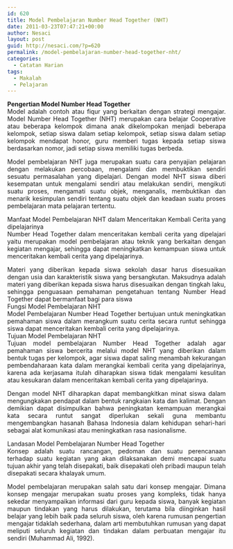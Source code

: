 ```yaml
---
id: 620
title: Model Pembelajaran Number Head Together (NHT)
date: 2011-03-23T07:47:21+00:00
author: Nesaci
layout: post
guid: http://nesaci.com/?p=620
permalink: /model-pembelajaran-number-head-together-nht/
categories:
  - Catatan Harian
tags:
  - Makalah
  - Pelajaran
---
```

<p style="text-align: justify;">
  <strong>Pengertian Model Number Head Together</strong><br /> Model adalah contoh atau fiqur yang berkaitan dengan strategi mengajar. Model Number Head Together (NHT) merupakan cara belajar Cooperative atau beberapa kelompok dimana anak dikelompokan menjadi beberapa kelompok, setiap siswa dalam setiap kelompok, setiap siswa dalam setiap kelompok mendapat honor, guru memberi tugas kepada setiap siswa berdasarkan nomor, jadi setiap siswa memiliki tugas berbeda.
</p>

<p style="text-align: justify;">
  Model pembelajaran NHT juga merupakan suatu cara penyajian pelajaran dengan melakukan percobaan, mengalami dan membuktikan sendiri sesuatu permasalahan yang dipelajari. Dengan model NHT siswa diberi kesempatan untuk mengalami sendiri atau melakukan sendiri, mengikuti suatu proses, mengamati suatu objek, menganalis, membuktikan dan menarik kesimpulan sendiri tentang suatu objek dan keadaan suatu proses pembelajaran mata pelajaran tertentu.
</p>

<p style="text-align: justify;">
  Manfaat Model Pembelajaran NHT dalam Menceritakan Kembali Cerita yang dipelajarinya<br /> Number Head Together dalam menceritakan kembali cerita yang dipelajari yaitu merupakan model pembelajaran atau teknik yang berkaitan dengan kegiatan mengajar, sehingga dapat meningkatkan kemampuan siswa untuk menceritakan kembali cerita yang dipelajarinya.
</p>

<p style="text-align: justify;">
  Materi yang diberikan kepada siswa sekolah dasar harus disesuaikan dengan usia dan karakteristik siswa yang bersangkutan. Maksudnya adalah materi yang diberikan kepada siswa harus disesuaikan dengan tingkah laku, sehingga penguasaan pemahaman pengetahuan tentang Number Head Together dapat bermanfaat bagi para siswa<br /> Fungsi Model Pembelajaran NHT<br /> Model Pembelajaran Number Head Together bertujuan untuk meningkatkan pemahaman siswa dalam merangkum suatu cerita secara runtut sehingga siswa dapat menceritakan kembali cerita yang dipelajarinya.<br /> Tujuan Model Pembelajaran NHT<br /> Tujuan model pembelajaran Number Head Together adalah agar pemahaman siswa bercerita melalui model NHT yang diberikan dalam bentuk tugas per kelompok, agar siswa dapat saling menambah kekurangan pembendaharaan kata dalam merangkai kembali cerita yang dipelajarinya, karena ada kerjasama itulah diharapkan siswa tidak mengalami kesulitan atau kesukaran dalam menceritakan kembali cerita yang dipelajarinya.
</p>

<p style="text-align: justify;">
  Dengan model NHT diharapkan dapat membangkitkan minat siswa dalam mengungkakan pendapat dalam bentuk rangkaian kata dan kalimat. Dengan demikian dapat disimpulkan bahwa peningkatan kemampuan merangkai kata secara runtut sangat diperlukan sekali guna membantu mengembangkan hasanah Bahasa Indonesia dalam kehidupan sehari-hari sebagai alat komunikasi atau meningkatkan rasa nasionalisme.
</p>

<p style="text-align: justify;">
  Landasan Model Pembelajaran Number Head Together<br /> Konsep adalah suatu rancangan, pedoman dan suatu perencanaan terhadap suatu kegiatan yang akan dilaksanakan demi mencapai suatu tujuan akhir yang telah disepakati, baik disepakati oleh pribadi maupun telah disepakati secara khalayak umum.
</p>

<p style="text-align: justify;">
  Model pembelajaran merupakan salah satu dari konsep mengajar. Dimana konsep mengajar merupakan suatu proses yang kompleks, tidak hanya sekedar menyampaikan informasi dari guru kepada siswa, banyak kegiatan maupun tindakan yang harus dilakukan, terutama bila diinginkan hasil belajar yang lebih baik pada seluruh siswa, oleh karena rumusan pengertian mengajar tidaklah sederhana, dalam arti membutuhkan rumusan yang dapat meliputi seluruh kegiatan dan tindakan dalam perbuatan mengajar itu sendiri (Muhammad Ali, 1992).
</p>